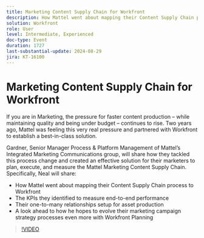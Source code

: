 ```yaml
---
title: Marketing Content Supply Chain for Workfront
description: How Mattel went about mapping their Content Supply Chain process to Workfront  The KPIs they identified to measure end-to-end performance  Their one-to-many relationships setup for asset production   A look ahead to how he hopes to evolve their marketing campaign strategy processes even more with Workfront Planning
solution: Workfront
role: User
level: Intermediate, Experienced
doc-type: Event
duration: 1727
last-substantial-update: 2024-08-29
jira: KT-16100
---
```


# Marketing Content Supply Chain for Workfront

If you are in Marketing, the pressure for faster content production – while maintaining quality and being under budget – continues to rise. Two years ago, Mattel was feeling this very real pressure and partnered with Workfront to establish a best-in-class solution. 

Gardner, Senior Manager Process & Platform Management of Mattel’s Integrated Marketing Communications group, will share how they tackled this process change and created an effective solution for their marketers to plan, execute, and measure the Mattel Marketing Content Supply Chain. Specifically, Neal will share:

* How Mattel went about mapping their Content Supply Chain process to Workfront 
* The KPIs they identified to measure end-to-end performance 
* Their one-to-many relationships setup for asset production 
* A look ahead to how he hopes to evolve their marketing campaign strategy processes even more with Workfront Planning

>[!VIDEO](https://video.tv.adobe.com/v/3433205/?learn=on)
